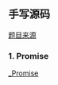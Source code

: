 ## 手写源码

[题目来源](https://juejin.cn/post/6946022649768181774)

### 1. Promise
 
[_Promise](./_Promise.js)

